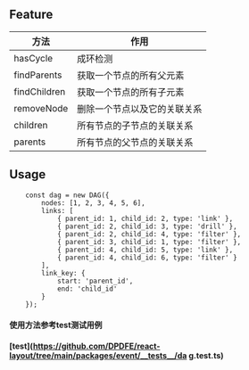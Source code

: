 ## Feature
| 方法 | 作用 |
| --- | --- |
| hasCycle | 成环检测 |
| findParents | 获取一个节点的所有父元素 |
| findChildren | 获取一个节点的所有子元素 |
| removeNode | 删除一个节点以及它的关联关系 |
| children | 所有节点的子节点的关联关系 |
| parents | 所有节点的父节点的关联关系 |


## Usage

```
    const dag = new DAG({
        nodes: [1, 2, 3, 4, 5, 6],
        links: [
            { parent_id: 1, child_id: 2, type: 'link' },
            { parent_id: 2, child_id: 3, type: 'drill' },
            { parent_id: 2, child_id: 4, type: 'filter' },
            { parent_id: 3, child_id: 1, type: 'filter' },
            { parent_id: 4, child_id: 5, type: 'link' },
            { parent_id: 4, child_id: 6, type: 'filter' }
        ],
        link_key: {
            start: 'parent_id',
            end: 'child_id'
        }
    });
```

#### 使用方法参考test测试用例

#### [test](https://github.com/DPDFE/react-layout/tree/main/packages/event/__tests__/da g.test.ts)

